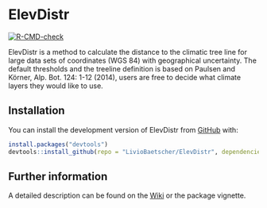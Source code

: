 
<!-- README.md is generated from README.Rmd. Please edit that file -->

# ElevDistr

<!-- badges: start -->
[![R-CMD-check](https://github.com/LivioBaetscher/ElevDistr/actions/workflows/R-CMD-check.yaml/badge.svg)](https://github.com/LivioBaetscher/ElevDistr/actions/workflows/R-CMD-check.yaml)
<!-- badges: end -->

ElevDistr is a method to calculate the distance to the climatic tree
line for large data sets of coordinates (WGS 84) with geographical
uncertainty. The default thresholds and the treeline definition is based
on Paulsen and Körner, Alp. Bot. 124: 1-12 (2014), users are free to
decide what climate layers they would like to use.

## Installation

You can install the development version of ElevDistr from
[GitHub](https://github.com/) with:

``` r
install.packages("devtools")
devtools::install_github(repo = "LivioBaetscher/ElevDistr", dependencies = TRUE, build_vignettes = TRUE)
```

## Further information

A detailed description can be found on the [Wiki](https://github.com/LivioBaetscher/ElevDistr/wiki) or the package vignette.
